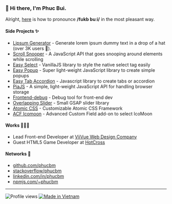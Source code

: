 ### 👋 Hi there, I'm Phuc Bui.
Alright, [here](https://youtu.be/pV3RZgpoGEU?t=33) is how to pronounce **/fʊkb buːi/** in the most pleasant way.

#### Side Projects ✨

- [Lipsum Generator](https://www.producthunt.com/posts/lipsum-generator) - Generate lorem ipsum dummy text in a drop of a hat (over 3K users 🎉).
- [Scroll Snooper](https://github.com/phucbm/scroll-snooper) - A JavaScript API that goes snooping around elements while scrolling
- [Easy Select](https://github.com/viivue/easy-select) - VanillaJS library to style the native select tag easily
- [Easy Popup](https://github.com/viivue/easy-popup) - Super light-weight JavaScript library to create simple popups
- [Easy Tab Accordion](https://github.com/viivue/easy-tab-accordion) - Javascript library to create tabs or accordion
- [PiaJS](https://github.com/phucbm/pia) - A simple, light-weight JavaScript API for handling browser storage
- [Frontend-debug](https://github.com/viivue/frontend-debug) - Debug tool for front-end dev
- [Overlapping Slider](https://github.com/viivue/overlapping-slider) - Small GSAP slider library
- [Atomic CSS](https://github.com/viivue/atomic-css) - Customizable Atomic CSS Framework
- [ACF Icomoon](https://github.com/viivue/acf-icomoon) - Advanced Custom Field add-on to select IcoMoon


#### Works 🧑🏻‍💻

- Lead Front-end Developer at [ViiVue Web Design Company](https://viivue.com)
- Guest HTML5 Game Developer at [HotCross](https://hotcross.com/)

#### Networks 👀

- [github.com/phucbm](https://github.com/phucbm)
- [stackoverflow/phucbm](https://stackoverflow.com/users/6453822/phucbm)
- [linkedin.com/in/phucbm](https://www.linkedin.com/in/phucbm/)
- [npmjs.com/~phucbm](https://www.npmjs.com/~phucbm)

---

![Profile views](https://gpvc.arturio.dev/phucbm)
[![Made in Vietnam](https://raw.githubusercontent.com/webuild-community/badge/master/svg/made.svg)](https://webuild.community)

